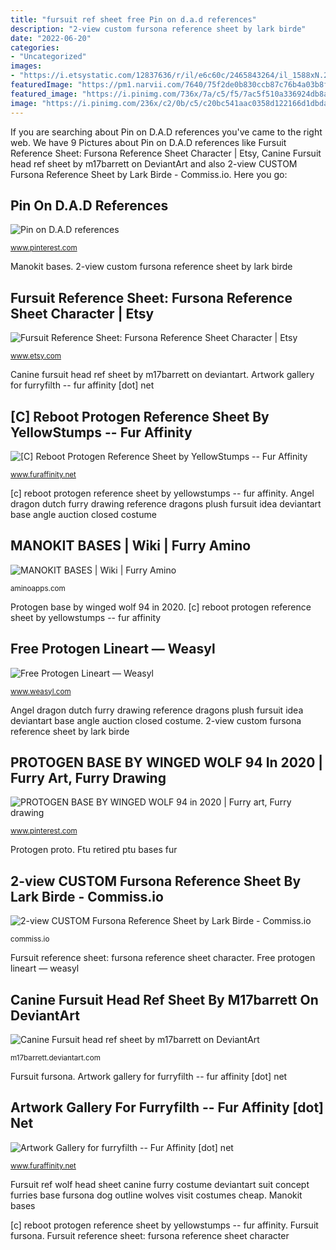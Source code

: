 ```yaml
---
title: "fursuit ref sheet free Pin on d.a.d references"
description: "2-view custom fursona reference sheet by lark birde"
date: "2022-06-20"
categories:
- "Uncategorized"
images:
- "https://i.etsystatic.com/12837636/r/il/e6c60c/2465843264/il_1588xN.2465843264_2zwg.jpg"
featuredImage: "https://pm1.narvii.com/7640/75f2de0b830ccb87c76b4a03b8f81f7b72009843r1-1280-850v2_hq.jpg"
featured_image: "https://i.pinimg.com/736x/7a/c5/f5/7ac5f510a336924db8a881f695af9149--dutch-angel-dragon-dutch-angle.jpg"
image: "https://i.pinimg.com/236x/c2/0b/c5/c20bc541aac0358d122166d1dbdae859.jpg?nii=t"
---
```


If you are searching about Pin on D.A.D references you've came to the right web. We have 9 Pictures about Pin on D.A.D references like Fursuit Reference Sheet: Fursona Reference Sheet Character | Etsy, Canine Fursuit head ref sheet by m17barrett on DeviantArt and also 2-view CUSTOM Fursona Reference Sheet by Lark Birde - Commiss.io. Here you go:

## Pin On D.A.D References

![Pin on D.A.D references](https://i.pinimg.com/736x/7a/c5/f5/7ac5f510a336924db8a881f695af9149--dutch-angel-dragon-dutch-angle.jpg "Protogen lineart weasyl poketto monsta")

<small>www.pinterest.com</small>

Manokit bases. 2-view custom fursona reference sheet by lark birde

## Fursuit Reference Sheet: Fursona Reference Sheet Character | Etsy

![Fursuit Reference Sheet: Fursona Reference Sheet Character | Etsy](https://i.etsystatic.com/12837636/r/il/e6c60c/2465843264/il_1588xN.2465843264_2zwg.jpg "[c] reboot protogen reference sheet by yellowstumps -- fur affinity")

<small>www.etsy.com</small>

Canine fursuit head ref sheet by m17barrett on deviantart. Artwork gallery for furryfilth -- fur affinity [dot] net

## [C] Reboot Protogen Reference Sheet By YellowStumps -- Fur Affinity

![[C] Reboot Protogen Reference Sheet by YellowStumps -- Fur Affinity](https://d.facdn.net/art/yellowstumps/1492037759/1492037759.yellowstumps_protogenref.png "Angel dragon dutch furry drawing reference dragons plush fursuit idea deviantart base angle auction closed costume")

<small>www.furaffinity.net</small>

[c] reboot protogen reference sheet by yellowstumps -- fur affinity. Angel dragon dutch furry drawing reference dragons plush fursuit idea deviantart base angle auction closed costume

## MANOKIT BASES | Wiki | Furry Amino

![MANOKIT BASES | Wiki | Furry Amino](https://pm1.narvii.com/7640/75f2de0b830ccb87c76b4a03b8f81f7b72009843r1-1280-850v2_hq.jpg "2-view custom fursona reference sheet by lark birde")

<small>aminoapps.com</small>

Protogen base by winged wolf 94 in 2020. [c] reboot protogen reference sheet by yellowstumps -- fur affinity

## Free Protogen Lineart — Weasyl

![Free Protogen Lineart — Weasyl](https://cdn.weasyl.com/static/media/91/da/8e/91da8eb04bdf755ac34a264569344ff64f6ed246f73a4ee553b10c9a05ee90b0.png "Free protogen lineart — weasyl")

<small>www.weasyl.com</small>

Angel dragon dutch furry drawing reference dragons plush fursuit idea deviantart base angle auction closed costume. 2-view custom fursona reference sheet by lark birde

## PROTOGEN BASE BY WINGED WOLF 94 In 2020 | Furry Art, Furry Drawing

![PROTOGEN BASE BY WINGED WOLF 94 in 2020 | Furry art, Furry drawing](https://i.pinimg.com/236x/c2/0b/c5/c20bc541aac0358d122166d1dbdae859.jpg?nii=t "Angel dragon dutch furry drawing reference dragons plush fursuit idea deviantart base angle auction closed costume")

<small>www.pinterest.com</small>

Protogen proto. Ftu retired ptu bases fur

## 2-view CUSTOM Fursona Reference Sheet By Lark Birde - Commiss.io

![2-view CUSTOM Fursona Reference Sheet by Lark Birde - Commiss.io](https://commissio1.imgix.net/attachments/c7429ee9-bc69-43ec-b679-fcc301753aa0/87129D84-CA1C-4811-AE33-F6F8C0546436.png?ixlib=rails-2.1.4&amp;h=1000&amp;fit=fillmax&amp;s=be6ca0c5b251d49ccc54d30f7011c71a "Protogen proto")

<small>commiss.io</small>

Fursuit reference sheet: fursona reference sheet character. Free protogen lineart — weasyl

## Canine Fursuit Head Ref Sheet By M17barrett On DeviantArt

![Canine Fursuit head ref sheet by m17barrett on DeviantArt](https://pre00.deviantart.net/e9e8/th/pre/i/2012/223/4/f/canine_fursuit_head_ref_sheet_by_m17barrett-d5arpzg.jpg "Fursuit fursona")

<small>m17barrett.deviantart.com</small>

Fursuit fursona. Artwork gallery for furryfilth -- fur affinity [dot] net

## Artwork Gallery For Furryfilth -- Fur Affinity [dot] Net

![Artwork Gallery for furryfilth -- Fur Affinity [dot] net](https://t.facdn.net/23220477@400-1492277907.jpg "Manokit bases")

<small>www.furaffinity.net</small>

Fursuit ref wolf head sheet canine furry costume deviantart suit concept furries base fursona dog outline wolves visit costumes cheap. Manokit bases

[c] reboot protogen reference sheet by yellowstumps -- fur affinity. Fursuit fursona. Fursuit reference sheet: fursona reference sheet character
